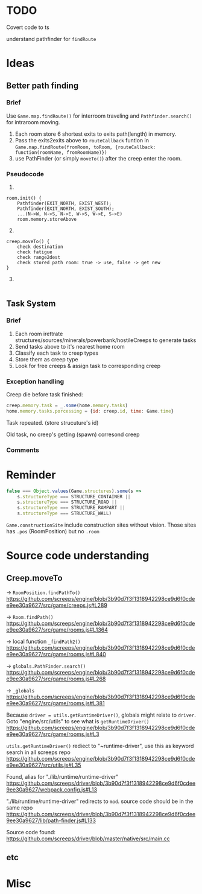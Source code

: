 # TODO

Covert code to ts

understand pathfinder for `findRoute`

# Ideas

## Better path finding

### Brief

Use `Game.map.findRoute()` for interroom traveling and `Pathfinder.search()` for intraroom moving.

1. Each room store 6 shortest exits to exits path(length) in memory.
2. Pass the exits2exits above to `routeCallback` funtion in `Game.map.findRoute(fromRoom, toRoom, {routeCallback: function(roomName, fromRoomName)})`
3. use PathFinder (or simply `moveTo()`) after the creep enter the room.

### Pseudocode

1.

```pseudo
room.init() {
    Pathfinder(EXIT_NORTH, EXIST_WEST);
    Pathfinder(EXIT_NORTH, EXIST_SOUTH);
    ...(N->W, N->S, N->E, W->S, W->E, S->E)
    room.memory.storeAbove
```

2.

```pseudo
creep.moveTo() {
    check destination
    check fatigue
    check range2dest
    check stored path room: true -> use, false -> get new
}
```

3.

```pseudo

```

## Task System

### Brief

1. Each room irettrate structures/sources/minerals/powerbank/hostileCreeps to generate tasks
2. Send tasks above to it's nearest home room
3. Classify each task to creep types
4. Store them as creep type
5. Look for free creeps & assign task to corresponding creep

### Exception handling

Creep die before task finished:

```js
creep.memory.task = _.some(home.memory.tasks)
home.memory.tasks.porcessing = {id: creep.id, time: Game.time}
```

Task repeated. (store strucuture's id)

Old task, no creep's getting (spawn) corresond creep

### Comments

# Reminder

```js
false === Object.values(Game.structures).some(s =>
    s.structureType === STRUCTURE_CONTAINER ||
    s.structureType === STRUCTURE_ROAD ||
    s.structureType === STRUCTURE_RAMPART ||
    s.structureType === STRUCTURE_WALL)
```

`Game.constructionSite` include construction sites without vision. Those sites has `.pos` (RoomPosition) but no `.room`

# Source code understanding

## Creep.moveTo

-> `RoomPosition.findPathTo()`
https://github.com/screeps/engine/blob/3b90d7f3f1318942298ce9d6f0cdee9ee30a9627/src/game/creeps.js#L289

-> `Room.findPath()`
https://github.com/screeps/engine/blob/3b90d7f3f1318942298ce9d6f0cdee9ee30a9627/src/game/rooms.js#L1364

-> local function `_findPath2()`
https://github.com/screeps/engine/blob/3b90d7f3f1318942298ce9d6f0cdee9ee30a9627/src/game/rooms.js#L840

-> `globals.PathFinder.search()`
https://github.com/screeps/engine/blob/3b90d7f3f1318942298ce9d6f0cdee9ee30a9627/src/game/rooms.js#L268

-> `_globals`
https://github.com/screeps/engine/blob/3b90d7f3f1318942298ce9d6f0cdee9ee30a9627/src/game/rooms.js#L381

Because `driver = utils.getRuntimeDriver()`, globals might relate to `driver`. Goto "engine/src/utils" to see what is `getRuntimeDriver()`
https://github.com/screeps/engine/blob/3b90d7f3f1318942298ce9d6f0cdee9ee30a9627/src/game/rooms.js#L3

`utils.getRuntimeDriver()` rediect to "~runtime-driver", use this as keyword search in all screeps repo
https://github.com/screeps/engine/blob/3b90d7f3f1318942298ce9d6f0cdee9ee30a9627/src/utils.js#L35

Found, alias for "./lib/runtime/runtime-driver"
https://github.com/screeps/driver/blob/3b90d7f3f1318942298ce9d6f0cdee9ee30a9627/webpack.config.js#L13

"./lib/runtime/runtime-driver" redirects to `mod`. source code should be in the same repo
https://github.com/screeps/driver/blob/3b90d7f3f1318942298ce9d6f0cdee9ee30a9627/lib/path-finder.js#L133

Source code found:
https://github.com/screeps/driver/blob/master/native/src/main.cc

## etc

# Misc
